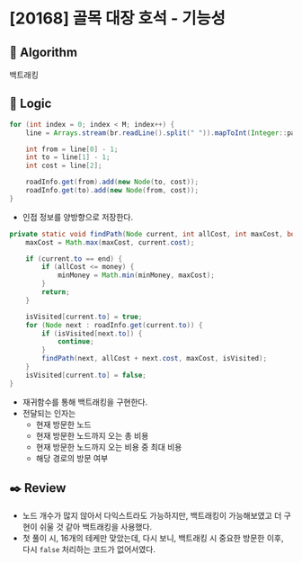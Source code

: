 # [20168] 골목 대장 호석 - 기능성

## :pushpin: **Algorithm**

백트래킹

## :round_pushpin: **Logic**

```java
for (int index = 0; index < M; index++) {
    line = Arrays.stream(br.readLine().split(" ")).mapToInt(Integer::parseInt).toArray();

    int from = line[0] - 1;
    int to = line[1] - 1;
    int cost = line[2];

    roadInfo.get(from).add(new Node(to, cost));
    roadInfo.get(to).add(new Node(from, cost));
}
```

- 인접 정보를 양방향으로 저장한다.

```java
private static void findPath(Node current, int allCost, int maxCost, boolean[] isVisited) {
    maxCost = Math.max(maxCost, current.cost);

    if (current.to == end) {
        if (allCost <= money) {
            minMoney = Math.min(minMoney, maxCost);
        }
        return;
    }

    isVisited[current.to] = true;
    for (Node next : roadInfo.get(current.to)) {
        if (isVisited[next.to]) {
            continue;
        }
        findPath(next, allCost + next.cost, maxCost, isVisited);
    }
    isVisited[current.to] = false;
}
```

- 재귀함수를 통해 백트래킹을 구현한다.
- 전달되는 인자는
  - 현재 방문한 노드
  - 현재 방문한 노드까지 오는 총 비용
  - 현재 방문한 노드까지 오는 비용 중 최대 비용
  - 해당 경로의 방문 여부

## :black_nib: **Review**
- 노드 개수가 많지 않아서 다익스트라도 가능하지만, 백트래킹이 가능해보였고 더 구현이 쉬울 것 같아 백트래킹을 사용했다.
- 첫 풀이 시, 16개의 테케만 맞았는데, 다시 보니, 백트래킹 시 중요한 방문한 이후, 다시 `false` 처리하는 코드가 없어서였다.
